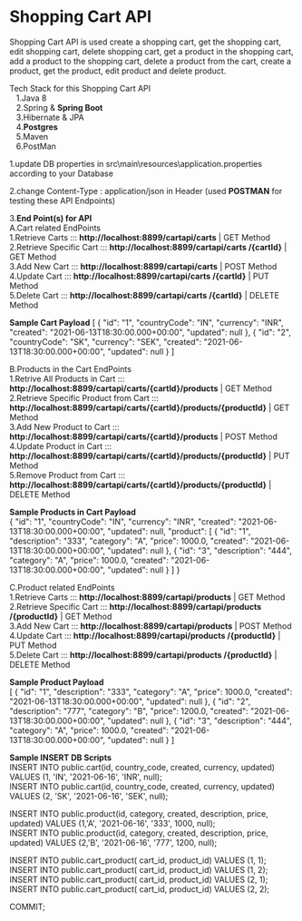 # Shopping Cart API
  Shopping Cart API is used create a shopping cart, get the shopping cart, edit shopping cart, delete shopping cart, get a product in the shopping cart, add a product to the shopping cart, delete a product from the cart, create a product, get the product, edit product and delete product. <br/>
  
Tech Stack for this Shopping Cart API <br/>
&nbsp;&nbsp;&nbsp;1.Java 8  <br/>
&nbsp;&nbsp;&nbsp;2.Spring & **Spring Boot** <br/>
&nbsp;&nbsp;&nbsp;3.Hibernate & JPA <br/>
&nbsp;&nbsp;&nbsp;4.**Postgres** <br/>
&nbsp;&nbsp;&nbsp;5.Maven <br/>
&nbsp;&nbsp;&nbsp;6.PostMan

1.update DB properties in src\main\resources\application.properties according to your Database

2.change Content-Type : application/json  in Header (used **POSTMAN** for testing these API Endpoints)

3.**End Point(s) for API**<br/>
  A.Cart related EndPoints<br/>
      1.Retrieve Carts          ::: **http://localhost:8899/cartapi/carts**             | GET  Method  <br/>
      2.Retrieve Specific Cart  ::: **http://localhost:8899/cartapi/carts /{cartId}**   | GET  Method  <br/> 
      3.Add New Cart            ::: **http://localhost:8899/cartapi/carts**             | POST Method  <br/> 
      4.Update Cart             ::: **http://localhost:8899/cartapi/carts /{cartId}**   | PUT Method   <br/>
      5.Delete Cart             ::: **http://localhost:8899/cartapi/carts /{cartId}**   | DELETE Method <br/>
  
  **Sample Cart Payload**
  [
    {
        "id": "1",
        "countryCode": "IN",
        "currency": "INR",
        "created": "2021-06-13T18:30:00.000+00:00",
        "updated": null
    },
    {
        "id": "2",
        "countryCode": "SK",
        "currency": "SEK",
        "created": "2021-06-13T18:30:00.000+00:00",
        "updated": null
    }
] <br/>
 
 B.Products in the Cart EndPoints <br/>
      1.Retrive All Products in Cart            ::: **http://localhost:8899/cartapi/carts/{cartId}/products**                 | GET  Method <br/>
      2.Retrieve Specific Product from Cart     ::: **http://localhost:8899/cartapi/carts/{cartId}/products/{productId}**     | GET  Method <br/> 
      3.Add New Product to Cart                 ::: **http://localhost:8899/cartapi/carts/{cartId}/products**                 | POST Method <br/>
      4.Update Product in Cart                  ::: **http://localhost:8899/cartapi/carts/{cartId}/products/{productId}**     | PUT Method  <br/>
      5.Remove Product from Cart                ::: **http://localhost:8899/cartapi/carts/{cartId}/products/{productId}**     | DELETE Method <br/>
      
**Sample Products in Cart Payload**      
{
    "id": "1",
    "countryCode": "IN",
    "currency": "INR",
    "created": "2021-06-13T18:30:00.000+00:00",
    "updated": null,
    "product": [
        {
            "id": "1",
            "description": "333",
            "category": "A",
            "price": 1000.0,
            "created": "2021-06-13T18:30:00.000+00:00",
            "updated": null
        },
        {
            "id": "3",
            "description": "444",
            "category": "A",
            "price": 1000.0,
            "created": "2021-06-13T18:30:00.000+00:00",
            "updated": null
        }
    ]
} <br/>

 C.Product related EndPoints <br/>
      1.Retrieve Carts          ::: **http://localhost:8899/cartapi/products**             	    | GET  Method <br/>
      2.Retrieve Specific Cart  ::: **http://localhost:8899/cartapi/products /{productId}**   	| GET  Method <br/>
      3.Add New Cart            ::: **http://localhost:8899/cartapi/products**             	    | POST Method <br/>
      4.Update Cart             ::: **http://localhost:8899/cartapi/products /{productId}**   	| PUT Method <br/>
      5.Delete Cart             ::: **http://localhost:8899/cartapi/products /{productId}**   	| DELETE Method <br/>
 
 **Sample Product Payload**        
 [
    {
        "id": "1",
        "description": "333",
        "category": "A",
        "price": 1000.0,
        "created": "2021-06-13T18:30:00.000+00:00",
        "updated": null
    },
    {
        "id": "2",
        "description": "777",
        "category": "B",
        "price": 1200.0,
        "created": "2021-06-13T18:30:00.000+00:00",
        "updated": null
    },
    {
        "id": "3",
        "description": "444",
        "category": "A",
        "price": 1000.0,
        "created": "2021-06-13T18:30:00.000+00:00",
        "updated": null
    }
 ] <br/>

**Sample INSERT DB Scripts** <br/>
INSERT INTO public.cart(id, country_code, created, currency, updated) 	VALUES (1, 'IN', '2021-06-16', 'INR', null); <br/> 
INSERT INTO public.cart(id, country_code, created, currency, updated) 	VALUES (2, 'SK', '2021-06-16', 'SEK', null);	<br/>  

INSERT INTO public.product(id, category, created, description, price, updated) 	VALUES (1,'A', '2021-06-16', '333', 1000, null); <br/>
INSERT INTO public.product(id, category, created, description, price, updated) 	VALUES (2,'B', '2021-06-16', '777', 1200, null); <br/>  

INSERT INTO public.cart_product( 	cart_id, product_id) 	VALUES (1, 1); <br/>
INSERT INTO public.cart_product( 	cart_id, product_id) 	VALUES (1, 2); <br/>
INSERT INTO public.cart_product( 	cart_id, product_id) 	VALUES (2, 1); <br/>
INSERT INTO public.cart_product( 	cart_id, product_id) 	VALUES (2, 2); <br/>

COMMIT;<br/>
